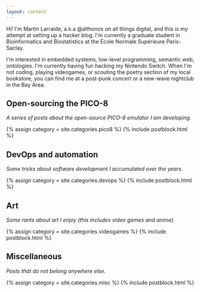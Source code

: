 ```yaml
---
layout: content
---
```


Hi! I'm Martin Larralde, a.k.a @althonos on all things digital, and this is my
attempt at setting up a hacker blog. I'm currently a graduate student in
Bioinformatics and Biostatistics at the École Normale Supérieure Paris-Saclay.

I'm interested in embedded systems, low-level programming, semantic web,
ontologies. I'm currently having fun hacking my Nintendo Switch. When I'm not
coding, playing videogames, or scouting the poetry section of my local
bookstore, you can find me at a post-punk concert or a new-wave nightclub in
the Bay Area.

## Open-sourcing the PICO-8

*A series of posts about the open-source PICO-8 emulator I am developing.*

{% assign category = site.categories.pico8 %}
{% include postblock.html %}

## DevOps and automation

*Some tricks about software development I accumulated over the years.*

{% assign category = site.categories.devops %}
{% include postblock.html %}

## Art

*Some rants about art I enjoy (this includes video games and anime).*

{% assign category = site.categories.videogames %}
{% include postblock.html %}

## Miscellaneous

*Posts that do not belong anywhere else.*

{% assign category = site.categories.misc %}
{% include postblock.html %}
